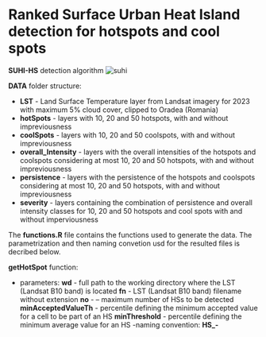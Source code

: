 # Ranked Surface Urban Heat Island detection for hotspots and cool spots  

**SUHI-HS** detection algorithm
![suhi](https://github.com/user-attachments/assets/32ad7df0-fab8-4ce1-8c92-6f6d10a2bbb4)


**DATA** folder structure:
- **LST** - Land Surface Temperature layer from Landsat imagery for 2023 with maximum 5% cloud cover, clipped to Oradea (Romania)
- **hotSpots** - layers with 10, 20 and 50 hotspots, with and without impreviousness
- **coolSpots** - layers with 10, 20 and 50 coolspots, with and without impreviousness
- **overall_Intensity** - layers with the overall intensities of the hotspots and coolspots considering at most 10, 20 and 50 hotspots, with and without impreviousness
- **persistence** - layers with the persistence of the hotspots and coolspots considering at most 10, 20 and 50 hotspots, with and without impreviousness
- **severity** - layers containing the combination of persistence and overall intensity classes for 10, 20 and 50 hotspots and cool spots with and without imperviousness

The **functions.R** file contains the functions used to generate the data. The parametrization and then naming convetion usd for the resulted files is decribed below.

**getHotSpot** function:

- parameters:
  **wd** - full path to the working directory where the LST (Landsat B10 band) is located
  **fn** - LST (Landsat B10 band) filename without extension
  **no** - – maximum number of HSs to be detected
  **minAcceptedValueTh** - percentile defining the minimum accepted value for a cell to be part of an HS
  **minThreshold** - percentile defining the minimum average value for an HS
-naming convention: **HS_<maxHotSpotNo>_<minAcceptedValuePercentile>_<minMeanValuePercentile>-<originalLSTfilename>** 
